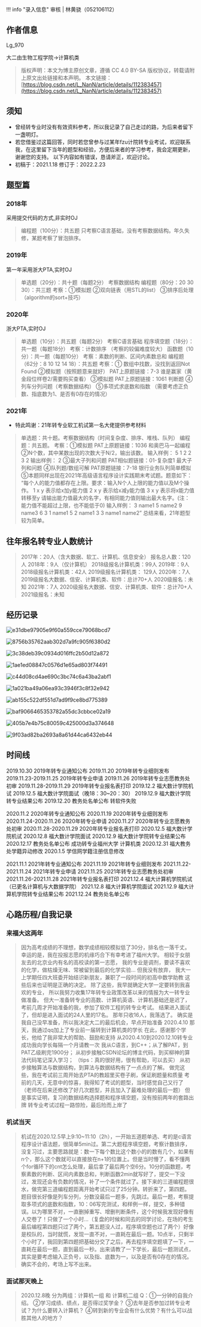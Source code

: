 !!! info "录入信息"
    审核 | 林黄骁（052106112）
## 作者信息

Lg_970

大二由生物工程学院->计算机类

> 版权声明：本文为博主原创文章，遵循 CC 4.0 BY-SA 版权协议，转载请附上原文出处链接和本声明。
> 本文链接：[https://blog.csdn.net/L_NanN/article/details/112383457](https://blog.csdn.net/L_NanN/article/details/112383457)

## 须知

- 曾经转专业时没有有效资料参考，所以我记录了自己走过的路，为后来者留下一盏明灯。
- 若您借鉴过这篇回答，同时若您曾参与过某年fzu计院转专业考试，欢迎联系我，在这里留下当年的题型和经验，方便后来者的学习参考，我会定期更新，谢谢您的支持。
  以下内容如有错误，恳请斧正，欢迎讨论。
- 初稿于：2021.1.18 修订于：2022.2.23

## 题型篇

### 2018年

采用提交代码的方式,非实时OJ

> 编程题（100分）：共五题 只考察C语言基础，没有考察数据结构。年久失修，某题考察了冒泡排序。

### 2019年

第一年采用浙大PTA,实时OJ

> 单选题（20分）：共十题（每题2分） 考察数据结构
> 编程题（80分：20 30 30）：共三题
> 考察：①模拟题
> ②双向链表（用STL的list）
> ③排序后处理（algorithm的sort+技巧）

### 2020年

浙大PTA,实时OJ

> 单选题（10分）：共五题（每题2分） 考察C语言基础
> 程序填空题（18分）：共一题（每题18分） 考察：计数排序 （考察的较偏难度较大）
> 函数题（10分）：共一题（每题10分） 考察：素数的判断、区间内素数总和
> 编程题（62分：8 10 12 14 18）：共五题
> 考察：① 数组中找数，没找到返回Not Found
> ②模拟题（按照题意来就好） PAT上原题链接：7-3 谁是赢家（黄金段位样卷2/需要购买查看）
> ③模拟题 PAT上原题链接：1061 判断题
> ④列车分列问题（考察数据结构）
> ⑤多项式求底数和指数 （需要考虑正负数、指底数为1、是否有0存在的情况）

### 2021年

- 特此鸣谢：21年转专业软工机试第一名大佬提供参考材料

> 单选题：共十题。考察数据结构（时间复杂度、排序、堆栈、队列）
> 编程题：共五题。
> 考察：①模拟题 PAT上原题链接：1036 和奥巴马一起编程
> ②N个数，其中某数出现的次数大于N/2，输出该数。
> 输入样例：
> 5
> 1 2 2 3 2
> 输出样例：
> 2
> ③最大子列和问题 PAT相似题链接：01-复杂度1 最大子列和问题
> ④队列题/数组可解 PAT原题链接：7-18 银行业务队列简单模拟
> ⑤本题同样出现在2021年高级语言程序设计实践期末考试题。题意如下：
> “每个人的能力值都存在上限。要求：输入N个人上限的能力值以及M个操作。
> 1 x y 表示给x加y能力值
> 2 x y 表示给x减y能力值
> 3 x y 表示将x能力值转移至y
> 请输出能力值最大的名字，有相同能力值则输出最大名字。(注：能力值不能超过上限，也不能低于0)
> 输入样例：
> 3
> name1 5
> name2 9
> name3 6
> 3
> 1 name1 5
> 2 name1 3
> 3 name1 name2”
> 总结来看，21年题型较为简单。

## 往年报名转专业人数统计

> 2017年：20人（含大数据、软工、计算机、信息安全） 报名总人数：120人
> 2018年：9人（仅计算机） 2018级报名计算机类：99人
> 2019年：9人 2018级报名计算机类：42人 2019级报名计算机类： 129人
> 2020年：7人 2019级报名大数据、信安、计算机类、软件：总计70+人 2020级报名：未知
> 2021年：7人 2020级报名大数据、信安、计算机类、软件：总计70+人 2021级报名：未知

## 经历记录

![e31dbe97905e9f60a559cce79068bcd7](http://img.w2fzu.com/fzu-run202211211132454.png)

![8756b35762aab302d7a9fc905f6380d2](http://img.w2fzu.com/fzu-run202211211132824.png)

![3c38deb39c0934d016ffc2b50d12a872](http://img.w2fzu.com/fzu-run202211211132947.png)

![1ae1ed08847c0576d1e65ad803f74491](http://img.w2fzu.com/fzu-run202211211132466.png)

![c44d08cd4ae690c3bc74c6a43ba2abf1](http://img.w2fzu.com/fzu-run202211211132464.png)

![1a021ba49a06ea93c3946f3c8f32e942](http://img.w2fzu.com/fzu-run202211211132021.png)

![ab155c522df551d7ad9f9ce8bd775389](http://img.w2fzu.com/fzu-run202211211133735.png)

![baf9066465353782a55dc3cbbce02a19](http://img.w2fzu.com/fzu-run202211211133776.png)

![405b7e4b75c80059c425000d3a374648](http://img.w2fzu.com/fzu-run202211211133083.png)

![9f03ad82ba2693a8a61d44ca6432eb44](http://img.w2fzu.com/fzu-run202211211133411.png)

## 时间线

2019.10.30 2019年转专业通知公布
2019.11.20 2019年转专业细则发布
2019.11.23-2019.11.25 2019年转专业申请
2019.11.26 2019年转专业志愿教务处初审
2019.11.28-2019.11.29 2019年转专业报名表打印
2019.12.2 福大数计学院机试
2019.12.5 福大数计学院面试（晚18：30~20：30）
2019.12.9 福大数计学院转专业结果公布
2019.12.20 教务处名单公布 转软件失败

2020.11.2 2020年转专业通知公布
2020.11.19 2020年转专业细则发布
2020.11.24-2020.11.26 2020年转专业申请
2020.11.27 2020年转专业志愿教务处初审
2020.11.28-2020.11.29 2020年转专业报名表打印
2020.12.5 福大数计学院机试
2020.12.8 福大数计学院面试
2020.12.9 福大数计学院转专业结果公布
2020.12.17 教务处名单公布 成功转专业福州大学 计算机类
2020.12.31 福大教务处学籍异动修改
2020.1.5 学信网学籍注册信息修改

2021.11.1 2021年转专业通知公布
2021.11.19 2021年转专业细则发布
2021.11.22-2021.11.24 2021年转专业申请
2021.11.25 2021年转专业志愿教务处初审
2021.11.26-2021.11.28 2021年转专业报名表打印
2021.12.4 福大计算机学院机试（已更名计算机与大数据学院）
2021.12.8 福大计算机学院面试
2021.12.9 福大计算机学院转专业结果公布
2021.12.24 教务处名单公布

## 心路历程/自我记录

### 来福大这两年

> 因为高考成绩的不理想，数学成绩相较模拟低了30分，排名也一落千丈。
> 幸运的是，我在投报志愿的机缘巧合下有幸考进了福州大学。
> 相较于女朋友去的北京业内有名的高校读的第一志愿，
> 我的专业是调剂，要读不喜欢的化学，做枯燥无味、常被留到最后的化学实验…
> 但我没有放弃，
> 我大一上学期任四大班委开始结识新朋友，兼职了一段时间的初高中数学助教
> 这些后来也证明是正确的决定。
> 除了这些，我早就确定大学一定要转到我喜欢的专业，
> 所以我努力收集17年转专业政策改革以来的情报为大一转专业做准备。
> 但大一准备转专业的高数、计算机英语、计算机基础还是迟了，
> 考前几周才开始准备的我，参加了软件工程的转专业考试。
> 结果进入面试了，但却是进入面试的24人里的17名。
> 那年只收16人，我落选了。
> 确实是我自己没早准备，所以我决定大二的最后机会，早点开始准备
> 2020.4.10 那天，我通过qq加上了专业前一届转到计算机类的学长
> 在此，感谢那个学长，他给了我非常大的帮助、鼓励和支持
> 从2020.4.10到2020.12.10转专业成功我向学长每隔一个月请教一次
> 我从C语言，到C++；从了解PAT，到PAT乙级刷完1900分；
> 从初步接触CSDN论坛的博主代码，到买柳神的算法代码笔记深入学习；
> （tips：真的很好用，很有帮助，可以去买）
> 从初步接触算法与数据结构，到算法与数据结构有了一点点的了解。
> 做完这些，我在考试前三周开始去PTA的教超里买卷子刷，保证刷题量和质量
> 考前的几天，无意中的惊喜，我得知了考试的题型，当时感觉自己又行了
> （老师在后来还修改了好几次题型，并且加入了最难处理的最后一题）
> 但是事实证明，复习的数据结构选择题和程序填空题，没有按前两年的套路出牌
> 转专业考试过程一路惊险，最后险而上岸了

### 机试当天

> 机试在2020.12.5早上9:10~11:10（2h），一开始五道题单选、考的是c语言程序设计语法题，很简单5min过。第二大题程序填空题，考察计数排序，没复习过，主要思路就是：数一下每个数比这个数小的的数有几个，如果有n个，那么这个数就可以直接放在n+1的位置上。但是当时懵了，看不懂两个for循环下的cnt怎么处理，最后拿了最后两个空6分。10分的函数题，考察素数的判断、区间内素数总和，判断函数2min就写好了，提交一下没过，发现还会有负数的情况，补了一个条件就过了。接下来的三道编程题很水，做完第三道编程题距离开始考试只过了25分钟。转折来了，第四题。题目很长好像是列车分列，分数没最后一题多，先跳过。最后一题，考察提取多项式的底数和指数，10：06写完测试，和样例一样，提交，多种错误。以为哪里不对，一直删掉重写、增删判断条件，这个时候我发现好像有人交卷了！只做了一个小时…（复盘的时候和同去的同学讨论，在场的考生最后编程第四题只过了两个，第五题没人过，程序填空题也过了两个）好像是校队的，当时就慌，发现一直不对，一直耗在最后一题。10点半，只剩半个小时了，我回到第四题把基础分交了之后，再去程序填空题填了一下，一直耗在最后一题，直到最后一秒。出来请教了一下学长，最后一题测试点，其实是要考虑输入正负号，以及指、底数为一，以及是否有0存在的情况。确实不会的，考场上写不出来。

### 面试那天晚上

> 2020.12.8晚 分为两组：计算机一组 和 计算机二组
> Q：①一分钟的自我介绍。
> ②学习成绩、绩点，是否得过奖学金？
> ③去年是否参加过转专业考试？为什么要转入计算机？
> ④转到新的专业会有什么优势？有什么可以战胜其他人的地方？